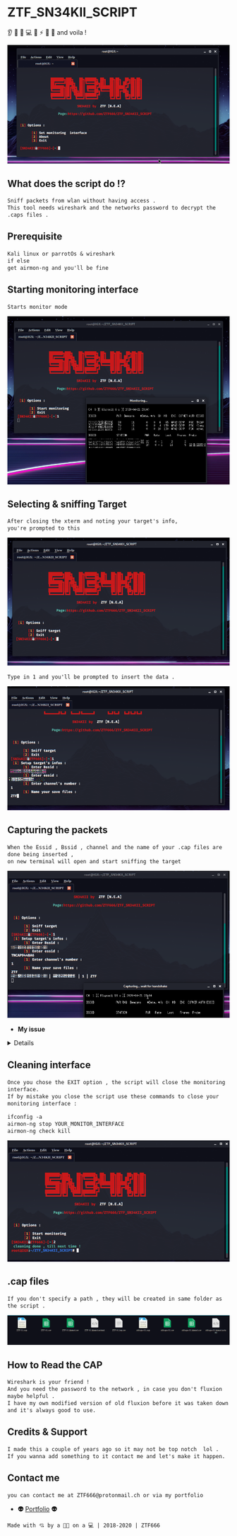 # ZTF_SN34KII_SCRIPT
:ear: :eyes: :nose: :computer: :floppy_disk: :zap: :whale: :book:  and voila ! 

![Screenshot](scr/img.png)
## What does the script do !?
```
Sniff packets from wlan without having access .
This tool needs wireshark and the networks password to decrypt the .caps files .

```
## Prerequisite

```
Kali linux or parrotOs & wireshark
if else 
get airmon-ng and you'll be fine
```
## Starting monitoring interface
``` 
Starts monitor mode
```
![Screenshot](scr/Monitoring.png)

## Selecting & sniffing Target
```
After closing the xterm and noting your target's info,
you're prompted to this
```
![Screenshot](scr/sniffing.png)
```
Type in 1 and you'll be prompted to insert the data . 
```
![Screenshot](scr/insertingdata.png)

## Capturing the packets
```
When the Essid , Bssid , channel and the name of your .cap files are done being inserted , 
on new terminal will open and start sniffing the target
```
![Screenshot](scr/capturingpackets.png)

- **My issue**
<details>
  <p>Since i'm using my secondary wifi dongle</p>
  <p>My monitoring interface tends to crash and bugs out that's why  </p>
  <p>I wasn't able to show a screenshot of the capture</p>
  <p>It's bugged out on capturing the handshake.</p>
  <p>So please use a good wifi dongle or the built in wifi card.</p>
</details>

## Cleaning interface
```
Once you chose the EXIT option , the script will close the monitoring interface.
If by mistake you close the script use these commands to close your monitoring interface :
```

```Shell
ifconfig -a 
airmon-ng stop YOUR_MONITOR_INTERFACE
airmon-ng check kill 
```
![Screenshot](scr/cleaning.png)

## .cap files
```
If you don't specify a path , they will be created in same folder as the script .
```
![Screenshot](scr/caps.png)

## How to Read the CAP
```
Wireshark is your friend !
And you need the password to the network , in case you don't fluxion maybe helpful .
I have my own modified version of old fluxion before it was taken down and it's always good to use.
```
## Credits & Support

```
I made this a couple of years ago so it may not be top notch  lol .
If you wanna add something to it contact me and let's make it happen.
```
## Contact me

```
you can contact me at ZTF666@protonmail.ch or via my portfolio
```

- **:alien:** [Portfolio](https://ztfportfolio.web.app/) **:alien:**

```
Made with 💘 by a 👨‍💻 on a 💻 | 2018-2020 | ZTF666
```
